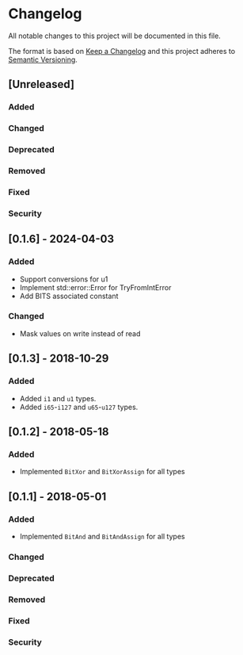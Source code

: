 # Changelog
All notable changes to this project will be documented in this file.

The format is based on [Keep a Changelog](http://keepachangelog.com/en/1.0.0/)
and this project adheres to [Semantic Versioning](http://semver.org/spec/v2.0.0.html).

## [Unreleased]
### Added
### Changed
### Deprecated
### Removed
### Fixed
### Security

## [0.1.6] - 2024-04-03
### Added
 - Support conversions for u1
 - Implement std::error::Error for TryFromIntError
 - Add BITS associated constant
### Changed
 - Mask values on write instead of read

## [0.1.3] - 2018-10-29
### Added
 - Added `i1` and `u1` types.
 - Added `i65`-`i127` and `u65`-`u127` types.


## [0.1.2] - 2018-05-18
### Added
 - Implemented `BitXor` and `BitXorAssign` for all types


## [0.1.1] - 2018-05-01
### Added
 - Implemented `BitAnd` and `BitAndAssign` for all types
### Changed
### Deprecated
### Removed
### Fixed
### Security
